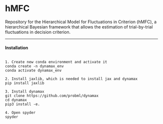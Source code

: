 # hMFC
Repository for the Hierarchical Model for Fluctuations in Criterion (hMFC), a hierarchical Bayesian framework that allows the estimation of trial-by-trial fluctuations in decision criterion.



---

#### Installation
```

1. Create new conda environment and activate it
conda create -n dynamax_env
conda activate dynamax_env

2. Install jaxlib, which is needed to install jax and dynamax
pip install jaxlib

3. Install dynamax
git clone https://github.com/probml/dynamax
cd dynamax
pip3 install -e.

4. Open spyder
spyder

```




